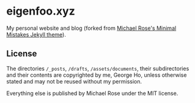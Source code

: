 # eigenfoo.xyz

My personal website and blog (forked from [Michael Rose's Minimal Mistakes Jekyll
theme](https://github.com/mmistakes/minimal-mistakes)).

## License

The directories `/_posts`, `/drafts`, `/assets/documents`, their subdirectories
and their contents are copyrighted by me, George Ho, unless otherwise stated and
may not be reused without my permission.

Everything else is published by Michael Rose under the MIT license.
